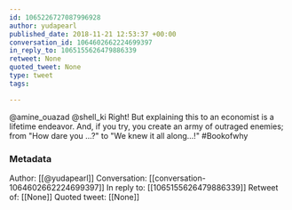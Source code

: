 ```yaml
---
id: 1065226727087996928
author: yudapearl
published_date: 2018-11-21 12:53:37 +00:00
conversation_id: 1064602662224699397
in_reply_to: 1065155626479886339
retweet: None
quoted_tweet: None
type: tweet
tags:

---
```


@amine_ouazad @shell_ki Right! But explaining this to an economist is a lifetime endeavor. And, if you try, you create an army of outraged enemies; from "How dare you ...?" to "We knew it all along...!" #Bookofwhy

### Metadata

Author: [[@yudapearl]]
Conversation: [[conversation-1064602662224699397]]
In reply to: [[1065155626479886339]]
Retweet of: [[None]]
Quoted tweet: [[None]]
